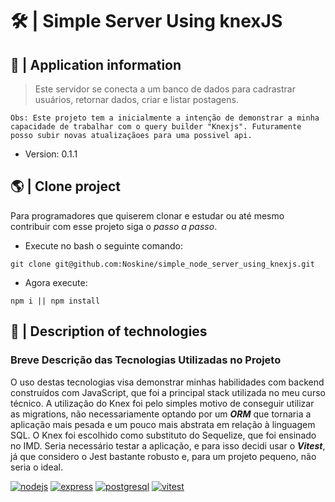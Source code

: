 # 🛠️ | Simple Server Using knexJS
## 🧭 | Application information

> Este servidor se conecta a um banco de dados para cadrastrar usuários, retornar dados, criar e listar postagens.

    Obs: Este projeto tem a inicialmente a intenção de demonstrar a minha capacidade de trabalhar com o query builder "Knexjs". Futuramente posso subir novas atualizaçãoes para uma possivel api. 

- Version: 0.1.1

## 🌎 | Clone project
Para programadores que quiserem clonar e estudar ou até mesmo contribuir com esse projeto siga o *passo a passo*.

- Execute no bash o seguinte comando:

`git clone git@github.com:Noskine/simple_node_server_using_knexjs.git`

- Agora execute:

`npm i || npm install`

## 🤖 | Description of technologies

### **Breve Descrição das Tecnologias Utilizadas no Projeto**

O uso destas tecnologias visa demonstrar minhas habilidades com backend construídos com JavaScript, que foi a principal stack utilizada no meu curso técnico. A utilização do Knex foi pelo simples motivo de conseguir utilizar as migrations, não necessariamente optando por um **_ORM_** que tornaria a aplicação mais pesada e um pouco mais abstrata em relação à linguagem SQL. O Knex foi escolhido como substituto do Sequelize, que foi ensinado no IMD. Seria necessário testar a aplicação, e para isso decidi usar o **_Vitest_**, já que considero o Jest bastante robusto e, para um projeto pequeno, não seria o ideal.

[![nodejs](https://img.shields.io/badge/Node.js-43853D?style=for-the-badge&logo=node.js&logoColor=white)]("#")
[![express](https://img.shields.io/badge/Express.js-2b292f?style=for-the-badge)]()
[![postgresql](https://img.shields.io/badge/PostgreSQL-316192?style=for-the-badge&logo=postgresql&logoColor=white)]()
[![vitest](https://img.shields.io/badge/Vitest-2b292f?style=for-the-badge&logo=vite&logoColor=fac429)]()